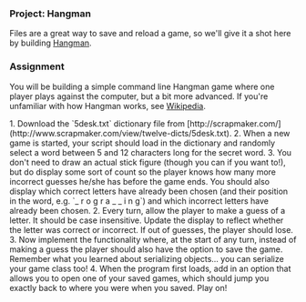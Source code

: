 ### Project: Hangman

Files are a great way to save and reload a game, so we'll give it a shot here by building [Hangman](https://en.wikipedia.org/wiki/Hangman_(game)).

### Assignment
You will be building a simple command line Hangman game where one player plays against the computer, but a bit more advanced.  If you're unfamiliar with how Hangman works, see <a href="http://en.wikipedia.org/wiki/Hangman_(game)">Wikipedia</a>.

<div class="lesson-content__panel" markdown="1">
  1. Download the `5desk.txt` dictionary file from [http://scrapmaker.com/](http://www.scrapmaker.com/view/twelve-dicts/5desk.txt).
  2. When a new game is started, your script should load in the dictionary and randomly select a word between 5 and 12 characters long for the secret word.
  3. You don't need to draw an actual stick figure (though you can if you want to!), but do display some sort of count so the player knows how many more incorrect guesses he/she has before the game ends.  You should also display which correct letters have already been chosen (and their position in the word, e.g. `_ r o g r a _ _ i n g`) and which incorrect letters have already been chosen.
  2. Every turn, allow the player to make a guess of a letter.  It should be case insensitive.  Update the display to reflect whether the letter was correct or incorrect.  If out of guesses, the player should lose.
  3. Now implement the functionality where, at the start of any turn, instead of making a guess the player should also have the option to save the game.  Remember what you learned about serializing objects... you can serialize your game class too!
  4. When the program first loads, add in an option that allows you to open one of your saved games, which should jump you exactly back to where you were when you saved.  Play on!
</div>

